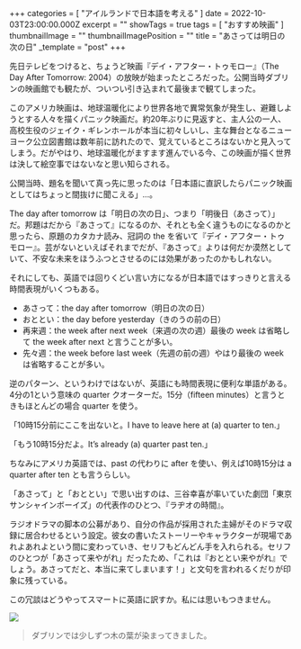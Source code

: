 +++
categories = [ "アイルランドで日本語を考える" ]
date = 2022-10-03T23:00:00.000Z
excerpt = ""
showTags = true
tags = [ "おすすめ映画" ]
thumbnailImage = ""
thumbnailImagePosition = ""
title = "あさっては明日の次の日"
_template = "post"
+++

先日テレビをつけると、ちょうど映画『デイ・アフター・トゥモロー』（The Day After Tomorrow: 2004）の放映が始まったところだった。公開当時ダブリンの映画館でも観たが、ついつい引き込まれて最後まで観てしまった。

<!--more-->

このアメリカ映画は、地球温暖化により世界各地で異常気象が発生し、避難しようとする人々を描くパニック映画だ。約20年ぶりに見返すと、主人公の一人、高校生役のジェイク・ギレンホールが本当に初々しいし、主な舞台となるニューヨーク公立図書館は数年前に訪れたので、覚えているところはないかと見入ってしまう。だがやはり、地球温暖化がますます進んでいる今、この映画が描く世界は決して絵空事ではないなと思い知らされる。

公開当時、題名を聞いて真っ先に思ったのは「日本語に直訳したらパニック映画としてはちょっと間抜けに聞こえる」...。

The day after tomorrow は「明日の次の日」、つまり「明後日（あさって）」だ。邦題はだから『あさって』になるのか、それとも全く違うものになるのかと思ったら、原題のカタカナ読み、冠詞の the を省いて『デイ・アフター・トゥモロー』。芸がないといえばそれまでだが、『あさって』よりは何だか漠然としていて、不安な未来をほうふつとさせるのには効果があったのかもしれない。

それにしても、英語では回りくどい言い方になるが日本語ではすっきりと言える時間表現がいくつもある。

* あさって：the day after tomorrow（明日の次の日）
* おととい：the day before yesterday（きのうの前の日）
* 再来週：the week after next week（来週の次の週）最後の week は省略して the week after next と言うことが多い。
* 先々週：the week before last week（先週の前の週）やはり最後の week は省略することが多い。

逆のパターン、というわけではないが、英語にも時間表現に便利な単語がある。4分の1という意味の quarter クオーターだ。15分（fifteen minutes）と言うときもほとんどの場合 quarter を使う。

「10時15分前にここを出ないと。I have to leave here at (a) quarter to ten.」

「もう10時15分だよ。It’s already (a) quarter past ten.」

ちなみにアメリカ英語では、past の代わりに after を使い、例えば10時15分は a quarter after ten とも言うらしい。

「あさって」と「おととい」で思い出すのは、三谷幸喜が率いていた劇団「東京サンシャインボーイズ」の代表作のひとつ、『ラヂオの時間』。

ラジオドラマの脚本の公募があり、自分の作品が採用された主婦がそのドラマ収録に居合わせるという設定。彼女の書いたストーリーやキャラクターが現場であれよあれよという間に変わっていき、セリフもどんどん手を入れられる。セリフのひとつが「あさって来やがれ」だったため、「これは『おととい来やがれ』でしょう。あさってだと、本当に来てしまいます！」と文句を言われるくだりが印象に残っている。

この冗談はどうやってスマートに英語に訳すか。私には思いもつきません。

![](/images/dublin-autumn-tree.webp)

> ダブリンでは少しずつ木の葉が染まってきました。
